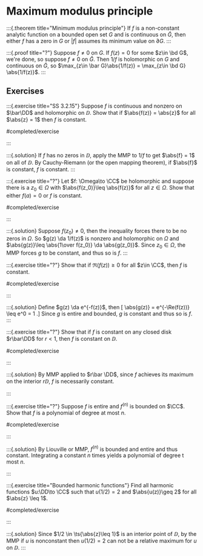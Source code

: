 # Maximum modulus principle

:::{.theorem title="Minimum modulus principle"}
If $f$ is a non-constant analytic function on a bounded open set $G$ and is continuous on $\bar{G}$, then either $f$ has a zero in $G$ or $|f|$ assumes its minimum value on $\partial G$.
:::

:::{.proof title="?"}
Suppose $f\neq 0$ on $G$.
If $f(z) = 0$ for some $z\in \bd G$, we're done, so suppose $f\neq 0$ on $\bar G$.
Then $1/f$ is holomorphic on $G$ and continuous on $\bar G$, so $\max_{z\in \bar G}\abs{1/f(z)} = \max_{z\in \bd G} \abs{1/f(z)}$.
:::

## Exercises

:::{.exercise title="SS 3.2.15"}
Suppose $f$ is continuous and nonzero on $\bar\DD$ and holomorphic on $\DD$.
Show that if $\abs{f(z)} = \abs{z}$ for all $\abs{z} = 1$ then $f$ is constant.

#completed/exercise

:::

:::{.solution}
If $f$ has no zeros in $\DD$, apply the MMP to $1/f$ to get $\abs{f} = 1$ on all of $\DD$.
By Cauchy-Riemann (or the open mapping theorem), if $\abs{f}$ is constant, $f$ is constant.
:::

:::{.exercise title="?"}
Let $f: \Omega\to \CC$ be holomorphic and suppose there is a $z_0 \in \Omega$ with $\abs{f(z_0)}\leq \abs{f(z)}$ for all $z\in \Omega$.
Show that either $f(a) = 0$ or $f$ is constant.

#completed/exercise 

:::

:::{.solution}
Suppose $f(z_0)\neq 0$, then the inequality forces there to be no zeros in $\Omega$.
So $g(z) \da 1/f(z)$ is nonzero and holomorphic on $\Omega$ and $\abs{g(z)}\leq \abs{1\over f(z_0)} \da \abs{g(z_0)}$.
Since $z_0\in \Omega$, the MMP forces $g$ to be constant, and thus so is $f$.
:::

:::{.exercise title="?"}
Show that if $\Re(f(z)) \geq 0$ for all $z\in \CC$, then $f$ is constant.

#completed/exercise

:::

:::{.solution}
Define $g(z) \da e^{-f(z)}$, then
\[
\abs{g(z)} = e^{-\Re(f(z))} \leq e^0 = 1
.\]
Since $g$ is entire and bounded, $g$ is constant and thus so is $f$.
:::

:::{.exercise title="?"}
Show that if $f$ is constant on any closed disk $r\bar\DD$ for $r<1$, then $f$ is constant on $\DD$.

#completed/exercise

:::

:::{.solution}
By MMP applied to $r\bar \DD$, since $f$ achieves its maximum on the interior $r\DD$, $f$ is necessarily constant.

:::

:::{.exercise title="?"}
Suppose $f$ is entire and $f^{(n)}$ is bounded on $\CC$.
Show that $f$ is a polynomial of degree at most $n$.

#completed/exercise

:::

:::{.solution}
By Liouville or MMP, $f^{(n)}$ is bounded and entire and thus constant.
Integrating a constant $n$ times yields a polynomial of degree t most $n$.

:::

:::{.exercise title="Bounded harmonic functions"}
Find all harmonic functions $u:\DD\to \CC$ such that $u(1/2) = 2$ and $\abs{u(z)}\geq 2$ for all $\abs{z} \leq 1$.

#completed/exercise

:::

:::{.solution}
Since $1/2 \in \ts{\abs{z}\leq 1}$ is an interior point of $\DD$, by the MMP if $u$ is nonconstant then $u(1/2) = 2$ can not be a relative maximum for $u$ on $\DD$.
:::

